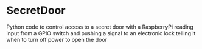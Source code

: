# SecretDoor
Python code to control access to a secret door with a RaspberryPi reading input from a GPIO switch and pushing a signal to an electronic lock telling it when to turn off power to open the door

